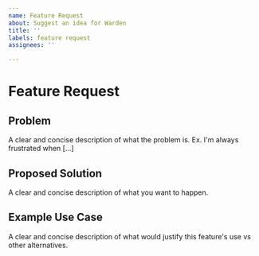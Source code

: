 ```yaml
---
name: Feature Request
about: Suggest an idea for Warden
title: ''
labels: feature request
assignees: ''

---
```


# Feature Request

## Problem
A clear and concise description of what the problem is. Ex. I'm always frustrated when [...]

## Proposed Solution
A clear and concise description of what you want to happen.

## Example Use Case
A clear and concise description of what would justify this feature's use vs other alternatives.
